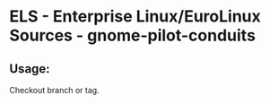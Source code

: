 # ELS - Enterprise Linux/EuroLinux Sources - gnome-pilot-conduits 
## Usage:
  Checkout branch or tag.
